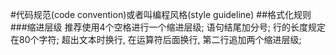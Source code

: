 #代码规范(code convention)或者叫编程风格(style guideline)
##格式化规则
###缩进层级
推荐使用4个空格进行一个缩进层级;
语句结尾加分号;
行的长度规定在80个字符;
超出文本时换行, 在运算符后面换行, 第二行追加两个缩进层级;

